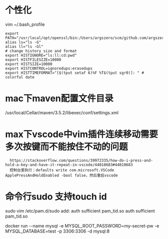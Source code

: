 # 个性化
vim ~/.bash_profile
```
export PATH="/usr/local/opt/openssl/bin:/Users/argszero/scm/github.com/argszero/memo/bin:$PATH"
alias ls="ls -G"
alias ll="ls -Gl"
# change history size and format
export HISTIGNORE="ls:ll:cd:pwd"
export HISTFILESIZE=10000
export HISTSIZE=10000
export HISTCONTROL=ignoredups:erasedups
export HISTTIMEFORMAT="[$(tput setaf 6)%F %T$(tput sgr0)]: " # colorful date
```

# mac下maven配置文件目录
/usr/local/Cellar/maven/3.5.2/libexec/conf/settings.xml

# max下vscode中vim插件连续移动需要多次按键而不能按住不动的问题
```
  https://stackoverflow.com/questions/39972335/how-do-i-press-and-hold-a-key-and-have-it-repeat-in-vscode/44010683#44010683
  控制台里执行：defaults write com.microsoft.VSCode ApplePressAndHoldEnabled -bool false，然后重启vscode
```
# 命令行sudo 支持touch id

sudo vim /etc/pam.d/sudo
add:
auth sufficient pam_tid.so
auth  sufficient    pam_tid.so

docker run --name mysql -e MYSQL_ROOT_PASSWORD=my-secret-pw -e MYSQL_DATABASE=test -p 3306:3306 -d mysql:8